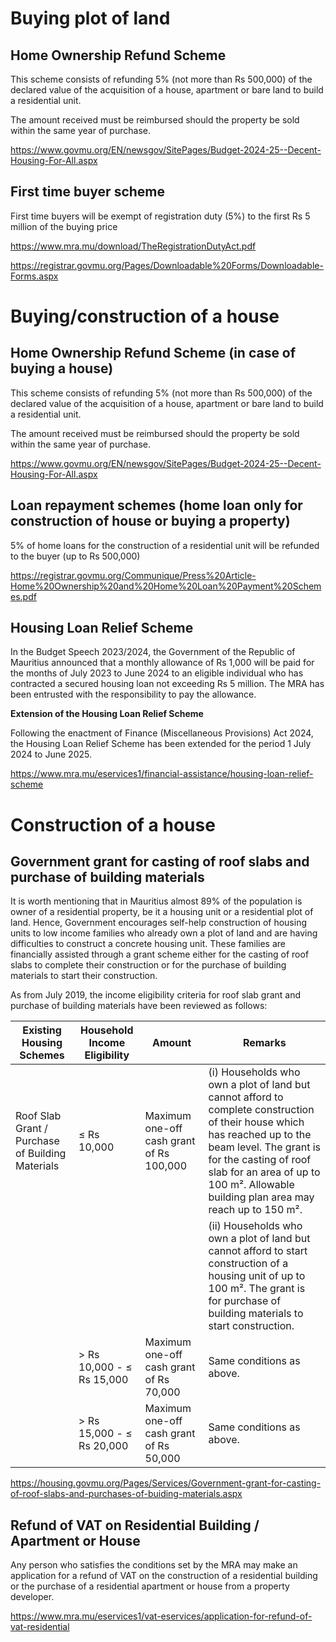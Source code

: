 # Buying plot of land

## **Home Ownership Refund Scheme**

This scheme consists of refunding 5% (not more than Rs 500,000) of the declared value of the acquisition of a house, apartment or bare land to build a residential unit.

The amount received must be reimbursed should the property be sold within the same year of purchase.

https://www.govmu.org/EN/newsgov/SitePages/Budget-2024-25--Decent-Housing-For-All.aspx

## **First time buyer scheme**

First time buyers will be exempt of registration duty (5%) to the first Rs 5 million of the buying price

https://www.mra.mu/download/TheRegistrationDutyAct.pdf

https://registrar.govmu.org/Pages/Downloadable%20Forms/Downloadable-Forms.aspx

# Buying/construction of a house

## **Home Ownership Refund Scheme** (in case of buying a house)

This scheme consists of refunding 5% (not more than Rs 500,000) of the declared value of the acquisition of a house, apartment or bare land to build a residential unit.

The amount received must be reimbursed should the property be sold within the same year of purchase.

https://www.govmu.org/EN/newsgov/SitePages/Budget-2024-25--Decent-Housing-For-All.aspx

## **Loan repayment schemes** (home loan only for construction of house or buying a property)

5% of home loans for the construction of a residential unit will be refunded to the buyer (up to Rs 500,000)

https://registrar.govmu.org/Communique/Press%20Article-Home%20Ownership%20and%20Home%20Loan%20Payment%20Schemes.pdf

## **Housing Loan Relief Scheme**

In the Budget Speech 2023/2024, the Government of the Republic of Mauritius announced that a monthly allowance of Rs 1,000 will be paid for the months of July 2023 to June 2024 to an eligible individual who has contracted a secured housing loan not exceeding Rs 5 million. The MRA has been entrusted with the responsibility to pay the allowance.

**Extension of the Housing Loan Relief Scheme**

Following the enactment of Finance (Miscellaneous Provisions) Act 2024, the Housing Loan Relief Scheme has been extended for the period 1 July 2024 to June 2025.

https://www.mra.mu/eservices1/financial-assistance/housing-loan-relief-scheme

# Construction of a house

## **Government grant for casting of roof slabs and purchase of building materials**

It is worth mentioning that in Mauritius almost 89% of the population is owner of a residential property, be it a housing unit or a residential plot of land. Hence, Government encourages self-help construction of housing units to low income families who already own a plot of land and are having difficulties to construct a concrete housing unit. These families are financially assisted through a grant scheme either for the casting of roof slabs to complete their construction or for the purchase of building materials to start their construction.

As from July 2019, the income eligibility criteria for roof slab grant and purchase of building materials have been reviewed as follows:

| **Existing Housing Schemes** | **Household Income Eligibility** | **Amount** | **Remarks** |
| --- | --- | --- | --- |
| Roof Slab Grant / Purchase of Building Materials | ≤ Rs 10,000 | Maximum one-off cash grant of Rs 100,000 | (i) Households who own a plot of land but cannot afford to complete construction of their house which has reached up to the beam level. The grant is for the casting of roof slab for an area of up to 100 m². Allowable building plan area may reach up to 150 m². |
|  |  |  | (ii) Households who own a plot of land but cannot afford to start construction of a housing unit of up to 100 m². The grant is for purchase of building materials to start construction. |
|  | > Rs 10,000 - ≤ Rs 15,000 | Maximum one-off cash grant of Rs 70,000 | Same conditions as above. |
|  | > Rs 15,000 - ≤ Rs 20,000 | Maximum one-off cash grant of Rs 50,000 | Same conditions as above. |

https://housing.govmu.org/Pages/Services/Government-grant-for-casting-of-roof-slabs-and-purchases-of-buiding-materials.aspx

## **Refund of VAT on Residential Building / Apartment or House**

Any person who satisfies the conditions set by the MRA may make an application for a refund of VAT on the construction of a residential building or the purchase of a residential apartment or house from a property developer.

https://www.mra.mu/eservices1/vat-eservices/application-for-refund-of-vat-residential